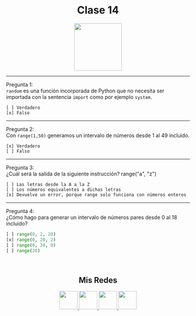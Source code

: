 <h1 align="center">Clase 14</h1>

<p align="center">
<img height=130px src="https://i.ibb.co/BL0pJF8/Polo.png"/>
</p>

-----------------------------------------------------------
Pregunta 1: <br>
```random``` es una función incorporada de Python que no necesita ser importada con la sentencia ```import``` como por ejemplo ```system```.
```
[ ] Verdadero
[x] Falso
```
-----------------------------------------------------------
Pregunta 2: <br>
Con ```range(1,50)``` generamos un intervalo de números desde 1 al 49 incluido.
```
[x] Verdadero
[ ] Falso
```
-----------------------------------------------------------

Pregunta 3: <br>
¿Cuál será la salida de la siguiente instrucción?
range("a", "z")
```
[ ] Las letras desde la A a la Z
[ ] Los números equivalentes a dichas letras
[x] Devuelve un error, porque range solo funciona con números enteros
```
-----------------------------------------------------------
Pregunta 4: <br>
¿Cómo hago para generar un intervalo de números pares desde 0 al 18 incluido?
```python
[ ] range(0, 2, 20)
[x] range(0, 20, 2)
[ ] range(0, 20, 0)
[ ] range(20)
```

<br>
<center>

<h2 align="center"> Mis Redes </h2>
<p  align="center">
<a href="https://www.linkedin.com/in/duboisfacu/" target="_blank">
  <img src="https://i.ibb.co/7VZQrXx/link.png" height=50px>
</a>
<a href="https://www.instagram.com/duboisfacu/" target="_blank">
  <img src="https://i.ibb.co/stNqbkw/ig.png" height=50px>
</a>
<a href="https://www.reddit.com/user/duboisfacu" target="_blank">
<img src="https://i.ibb.co/4T7YM0V/reddit.png" height=50px>
</a>
<a href="https://twitter.com/duboisfacu" target="_blank">
<img src="https://i.ibb.co/PxrxjS2/twitter.png" height=50px>
</a>
  </p>
</center>
